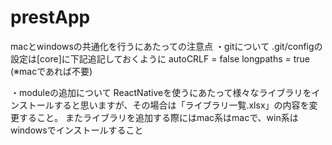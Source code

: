 # prestApp
macとwindowsの共通化を行うにあたっての注意点
・gitについて
	.git/configの設定は[core]に下記追記しておくように
		autoCRLF = false
		longpaths  = true　(※macであれば不要)
		
・moduleの追加について
	ReactNativeを使うにあたって様々なライブラリをインストールすると思いますが、その場合は「ライブラリ一覧.xlsx」の内容を変更すること。
	またライブラリを追加する際にはmac系はmacで、win系はwindowsでインストールすること
